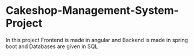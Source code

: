 # Cakeshop-Management-System-Project
In this project Frontend is made in angular and Backend is made in spring boot and Databases are given in SQL
